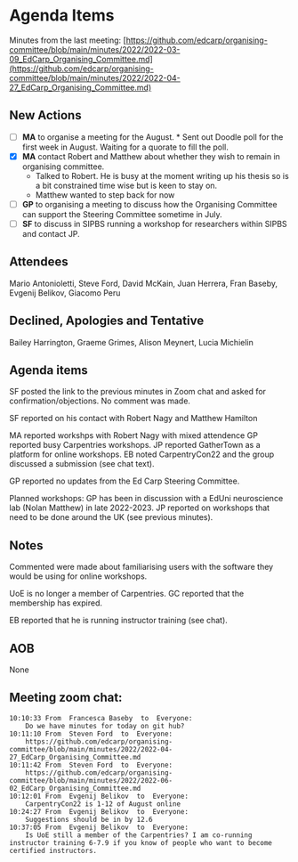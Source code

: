 # Agenda Items

Minutes from the last meeting: [https://github.com/edcarp/organising-committee/blob/main/minutes/2022/2022-03-09_EdCarp_Organising_Committee.md](https://github.com/edcarp/organising-committee/blob/main/minutes/2022/2022-04-27_EdCarp_Organising_Committee.md)

## New Actions

- [ ] **MA** to organise a meeting for the August.
      * Sent out Doodle poll for the first week in August. Waiting for a quorate to fill the poll.
- [x] **MA** contact Robert and Matthew about whether they wish to remain in organising committee. 
    * Talked to Robert. He is busy at the moment writing up his thesis so is a bit constrained time wise but is keen to stay on.
    * Matthew wanted to step back for now
- [ ] **GP** to organising a meeting to discuss how the Organising Committee can support the Steering Committee sometime in July. 
- [ ] **SF** to discuss in SIPBS running a workshop for researchers within SIPBS and contact JP.

## Attendees

Mario Antonioletti, Steve Ford, David McKain, Juan Herrera, Fran Baseby, Evgenij Belikov, Giacomo Peru

## Declined, Apologies and Tentative 

Bailey Harrington, Graeme Grimes, Alison Meynert, Lucia Michielin


## Agenda items

SF posted the link to the previous minutes in Zoom chat and asked for confirmation/objections. No comment was made.

SF reported on his contact with Robert Nagy and Matthew Hamilton

MA reported workshps with Robert Nagy with mixed attendence
GP reported busy Carpentries workshops.
JP reported GatherTown as a platform for online workshops. 
EB noted CarpentryCon22 and the group discussed a submission (see chat text).


GP reported no updates from the Ed Carp Steering Committee.

Planned workshops: GP has been in discussion with a EdUni neuroscience lab (Nolan Matthew) in late 2022-2023.
JP reported on workshops that need to be done around the UK (see previous minutes).


## Notes 

Commented were made about familiarising users with the software they would be using for online workshops. 

UoE is no longer a member of Carpentries. GC reported that the membership has expired. 

EB reported that he is running instructor training (see chat). 


## AOB

None

## Meeting zoom chat:
```
10:10:33 From  Francesca Baseby  to  Everyone:
	Do we have minutes for today on git hub?
10:11:10 From  Steven Ford  to  Everyone:
	https://github.com/edcarp/organising-committee/blob/main/minutes/2022/2022-04-27_EdCarp_Organising_Committee.md
10:11:42 From  Steven Ford  to  Everyone:
	https://github.com/edcarp/organising-committee/blob/main/minutes/2022/2022-06-02_EdCarp_Organising_Committee.md
10:12:01 From  Evgenij Belikov  to  Everyone:
	CarpentryCon22 is 1-12 of August online
10:24:27 From  Evgenij Belikov  to  Everyone:
	Suggestions should be in by 12.6
10:37:05 From  Evgenij Belikov  to  Everyone:
	Is UoE still a member of the Carpentries? I am co-running instructor training 6-7.9 if you know of people who want to become certified instructors.
```
